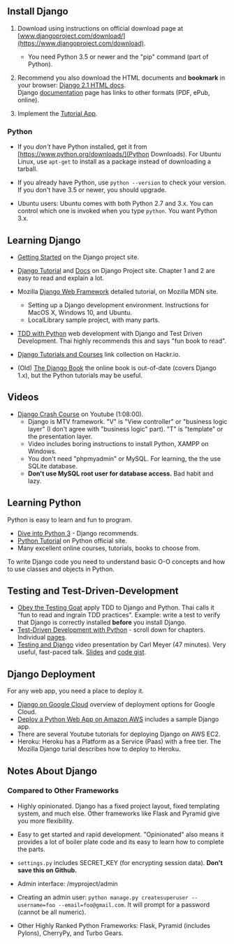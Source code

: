 ## Install Django

1. Download using instructions on official download page at [www.djangoproject.com/download/](https://www.djangoproject.com/download).
    - You need Python 3.5 or newer and the "pip" command (part of Python).

2. Recommend you also download the HTML documents and **bookmark** in your browser: [Django 2.1 HTML docs](https://docs.djangoproject.com/m/docs/django-docs-2.1-en.zip).    
   Django [documentation](https://docs.djangoproject.com/en/2.1/) page has links to other formats (PDF, ePub, online).

3. Implement the [Tutorial App](https://docs.djangoproject.com/en/2.1/intro/).

### Python

* If you *don't* have Python installed, get it from [https://www.python.org/downloads/](Python Downloads).  For Ubuntu Linux, use `apt-get` to install as a package instead of downloading a tarball.

* If you already have Python, use `python --version` to check your version. If you don't have 3.5 or newer, you should upgrade.

* Ubuntu users: Ubuntu comes with both Python 2.7 and 3.x.  You can control which one is invoked when you type `python`.  You want Python 3.x.


## Learning Django

* [Getting Started](https://www.djangoproject.com/start/) on the Django project site.
* [Django Tutorial](https://docs.djangoproject.com/en/2.1/intro/) and [Docs](https://docs.djangoproject.com/en/2.1/) on Django Project site.  Chapter 1 and 2 are easy to read and explain a lot.
* Mozilla [Django Web Framework](https://developer.mozilla.org/en-US/docs/Learn/Server-side/Django) detailed tutorial, on Mozilla MDN site.
  - Setting up a Django development environment. Instructions for MacOS X, Windows 10, and Ubuntu.
  - LocalLibrary sample project, with many parts.
* [TDD with Python](https://www.obeythetestinggoat.com) web development with Django and Test Driven Development.  Thai highly recommends this and says "fun book to read".
* [Django Tutorials and Courses](https://hackr.io/tutorials/learn-django) link collection on Hackr.io.

* (Old) [The Django Book](https://djangobook.com) the online book is out-of-date (covers Django 1.x), but the Python tutorials may be useful.

## Videos

* [Django Crash Course](https://www.youtube.com/watch?v=D6esTdOLXh4) on Youtube (1:08:00).
   - Django is MTV framework. "V" is "View controller" or "business logic layer" (I don't agree with "business logic" part). "T" is "template" or the presentation layer.
   - Video includes boring instructions to install Python, XAMPP on Windows. 
   - You don't need "phpmyadmin" or MySQL.  For learning, the the use SQLite database.
   - **Don't use MySQL root user for database access.** Bad habit and lazy.

## Learning Python

Python is easy to learn and fun to program. 

* [Dive into Python 3](http://www.diveintopython3.net/) - Django recommends.
* [Python Tutorial](https://docs.python.org/3/tutorial/) on Python official site.
* Many excellent online courses, tutorials, books to choose from.

To write Django code you need to understand basic O-O concepts and how to use classes and objects in Python.

## Testing and Test-Driven-Development

* [Obey the Testing Goat](http://www.obeythetestinggoat.com/) apply TDD to Django and Python. Thai calls it "fun to read and ingrain TDD practices".  Example: write a test to verify that Django is correctly installed **before** you install Django.
* [Test-Driven Development with Python](http://www.obeythetestinggoat.com/) - scroll down for chapters.  Individual [pages](http://www.obeythetestinggoat.com/pages/book.html).
* [Testing and Django](https://pyvideo.org/pycon-us-2012/testing-and-django.html) video presentation by Carl Meyer (47 minutes). Very useful, fast-paced talk. [Slides](https://github.com/carljm/django-testing-slides) and [code gist](https://gist.github.com/carljm/1450104).
 

## Django Deployment

For any web app, you need a place to deploy it.

* [Django on Google Cloud](https://cloud.google.com/python/django/) overview of deployment options for Google Cloud.
* [Deploy a Python Web App on Amazon AWS](https://aws.amazon.com/getting-started/projects/deploy-python-application/) includes a sample Django app.
* There are several Youtube tutorials for deploying Django on AWS EC2.
* Heroku: Heroku has a Platform as a Service (Paas) with a free tier.  The Mozilla Django turial describes how to deploy to Heroku.


## Notes About Django

### Compared to Other Frameworks

* Highly opinionated.  Django has a fixed project layout, fixed templating system, and much else.  Other frameworks like Flask and Pyramid give you more flexibility.
* Easy to get started and rapid development. "Opinionated" also means it provides a lot of boiler plate code and its easy to learn how to complete the parts.

* `settings.py` includes SECRET_KEY (for encrypting session data). **Don't save this on Github.**
* Admin interface: /myproject/admin
* Creating an admin user: `python manage.py createsuperuser --username=foo --email=foo@gmail.com`. It will prompt for a password (cannot be all numeric).

* Other Highly Ranked Python Frameworks: Flask, Pyramid (includes Pylons), CherryPy, and Turbo Gears.
